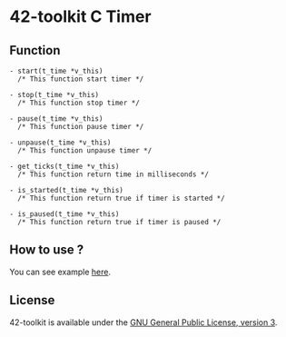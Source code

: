 42-toolkit	C Timer
==========

## Function

	- start(t_time *v_this)
	  /* This function start timer */

	- stop(t_time *v_this)
	  /* This function stop timer */

	- pause(t_time *v_this)
	  /* This function pause timer */

	- unpause(t_time *v_this)
	  /* This function unpause timer */

	- get_ticks(t_time *v_this)
	  /* This function return time in milliseconds */

	- is_started(t_time *v_this)
	  /* This function return true if timer is started */

	- is_paused(t_time *v_this)
	  /* This function return true if timer is paused */


## How to use ?

You can see example [here](https://github.com/QuentinPerez/42-toolkit/tree/master/examples/libc/timer).

## License

42-toolkit is available under the [GNU General Public License, version 3](LICENSE).
